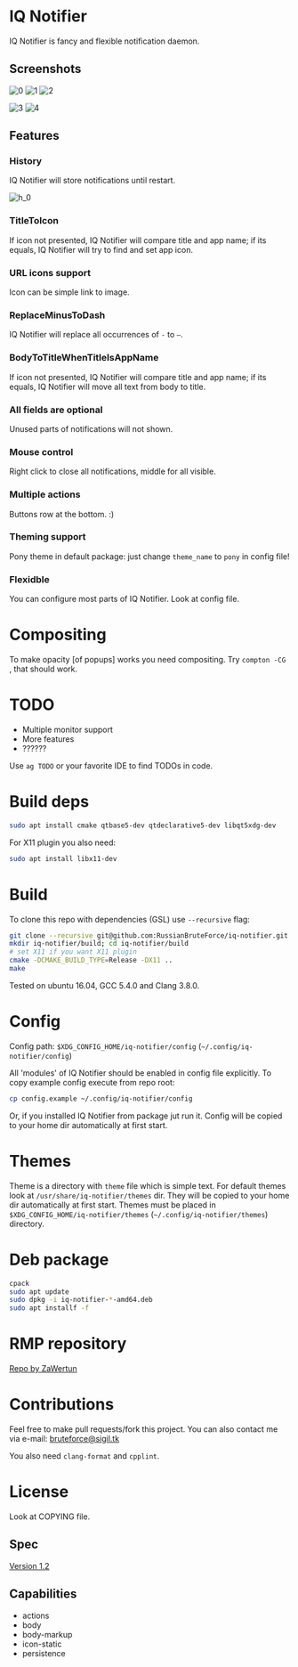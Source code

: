 # IQ Notifier
IQ Notifier is fancy and flexible notification daemon.

## Screenshots
![0](/screenshots/0.png?raw=true)
![1](/screenshots/1.png?raw=true)
![2](/screenshots/2.png?raw=true)

![3](/screenshots/3.png?raw=true)
![4](/screenshots/4.png?raw=true)

## Features
### History
IQ Notifier will store notifications until restart.

![h_0](/screenshots/h_0.png?raw=true)

### TitleToIcon
If icon not presented, IQ Notifier will compare title and app name; if its equals, IQ Notifier will try to find and set app icon.

### URL icons support
Icon can be simple link to image.

### ReplaceMinusToDash
IQ Notifier will replace all occurrences of `-` to `—`.

### BodyToTitleWhenTitleIsAppName
If icon not presented, IQ Notifier will compare title and app name; if its equals, IQ Notifier will move all text from body to title.

### All fields are optional
Unused parts of notifications will not shown. 

### Mouse control
Right click to close all notifications, middle for all visible.

### Multiple actions
Buttons row at the bottom. :)

### Theming support
Pony theme in default package: just change `theme_name` to `pony` in config file!

### Flexidble
You can configure most parts of IQ Notifier. Look at config file.

# Compositing
To make opacity [of popups] works you need compositing. Try `compton -CG `, that should work.

# TODO
- Multiple monitor support
- More features
- ??????

Use `ag TODO` or your favorite IDE to find TODOs in code.

# Build deps
```bash
sudo apt install cmake qtbase5-dev qtdeclarative5-dev libqt5xdg-dev
```

For X11 plugin you also need:
```bash
sudo apt install libx11-dev
```

# Build
To clone this repo with dependencies (GSL) use `--recursive` flag:
```bash
git clone --recursive git@github.com:RussianBruteForce/iq-notifier.git
mkdir iq-notifier/build; cd iq-notifier/build
# set X11 if you want X11 plugin
cmake -DCMAKE_BUILD_TYPE=Release -DX11 ..
make
```

Tested on ubuntu 16.04, GCC 5.4.0 and Clang 3.8.0.

# Config
Config path: `$XDG_CONFIG_HOME/iq-notifier/config` (`~/.config/iq-notifier/config`)

All 'modules' of IQ Notifier should be enabled in config file explicitly. To copy example config execute from repo root:
```bash
cp config.example ~/.config/iq-notifier/config
```

Or, if you installed IQ Notifier from package jut run it. Config will be copied to your home dir automatically at first start.


# Themes
Theme is a directory with `theme` file which is simple text. For default themes look at `/usr/share/iq-notifier/themes` dir. They will be copied to your home dir automatically at first start.
Themes must be placed in `$XDG_CONFIG_HOME/iq-notifier/themes` (`~/.config/iq-notifier/themes`) directory.

# Deb package
```bash
cpack
sudo apt update
sudo dpkg -i iq-notifier-*-amd64.deb
sudo apt installf -f
```

# RMP repository
[Repo by ZaWertun](https://copr.fedorainfracloud.org/coprs/zawertun/scrapyard/)

# Contributions
Feel free to make pull requests/fork this project. You can also contact me via e-mail: [bruteforce@sigil.tk](mailto:bruteforce@sigil.tk)

You also need `clang-format` and `cpplint`.

# License
Look at COPYING file.

## Spec
[Version 1.2](https://people.gnome.org/~mccann/docs/notification-spec/notification-spec-latest.html)

## Capabilities
- actions
- body
- body-markup
- icon-static
- persistence
